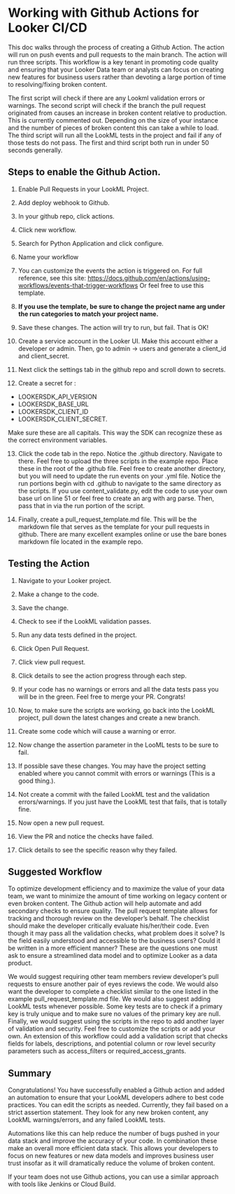 # Working with Github Actions for Looker CI/CD
This doc walks through the process of creating a Github Action. The action will run on push events and pull requests to the main branch. The action will run three scripts. This workflow is a key tenant in promoting code quality and ensuring that your Looker Data team or analysts can focus on creating new features for business users rather than devoting a large portion of time to resolving/fixing broken content. 

The first script will check if there are any Lookml validation errors or warnings. 
The second script will check if the branch the pull request originated from causes an increase in broken content relative to production. This is currently commented out. Depending on the size of your instance and the number of pieces of broken content this can take a while to load. The third script will run all the LookML tests in the project and fail if any of those tests do not pass. 
The first and third script both run in under 50 seconds generally. 


## Steps to enable the Github Action. 

1. Enable Pull Requests in your LookML Project.
2. Add deploy webhook to Github.
3. In your github repo, click actions.



4. Click new workflow.
5. Search for Python Application and click configure. 
6. Name your workflow
7. You can customize the events the action is triggered on. For full reference, see this site:
https://docs.github.com/en/actions/using-workflows/events-that-trigger-workflows
Or feel free to use this template. 
8. **If you use the template, be sure to change the project name arg under the run categories to match your project name.**
9. Save these changes. The action will try to run, but fail. That is OK!
10. Create a service account in the Looker UI. Make this account either a developer or admin. Then, go to admin → users and generate a client_id and client_secret. 
11. Next click the settings tab in the github repo and scroll down to secrets. 

12. Create a secret for :
- LOOKERSDK_API_VERSION
- LOOKERSDK_BASE_URL
- LOOKERSDK_CLIENT_ID
- LOOKERSDK_CLIENT_SECRET. 

Make sure these are all capitals. This way the SDK can recognize these as the correct environment variables. 

13. Click the code tab in the repo. Notice the .github directory. Navigate to there. Feel free to upload the three scripts in the example repo. Place these in the root of the .github file. Feel free to create another directory, but you will need to update the run events on your .yml file. Notice the run portions begin with cd .github to navigate to the same directory as the scripts. 
If you use content_validate.py, edit the code to use your own base url on line 51 or feel free to create an arg with arg parse. Then, pass that in via the run portion of the script. 

14. Finally, create a pull_request_template.md file. This will be the markdown file that serves as the template for your pull requests in github. There are many excellent examples online or use the bare bones markdown file located in the example repo. 








## Testing the Action
1. Navigate to your Looker project.
2. Make a change to the code. 
3. Save the change. 
4. Check to see if the LookML validation passes. 
5. Run any data tests defined in the project.

6. Click Open Pull Request.
7. Click view pull request.

8. Click details to see the action progress through each step. 

9. If your code has no warnings or errors and all the data tests pass you will be in the green. Feel free to merge your PR. Congrats!
10. Now, to make sure the scripts are working, go back into the LookML project, pull down the latest changes and create a new branch. 
11. Create some code which will cause a warning or error. 
12. Now change the assertion parameter in the LooML tests to be sure to fail.
13. If possible save these changes. You may have the project setting enabled where you cannot commit with errors or warnings (This is a good thing.).

14. Not create a commit with the failed LookML test and the validation errors/warnings. If you just have the LookML test that fails, that is totally fine.
15. Now open a new pull request. 
16. View the PR and notice the checks have failed. 

17. Click details to see the specific reason why they failed. 

## Suggested Workflow
To optimize development efficiency and to maximize the value of your data team, we want to minimize the amount of time working on legacy content or even broken content. The Github action will help automate and add secondary checks to ensure quality. The pull request template allows for tracking and thorough review on the developer’s behalf. The checklist should make the developer critically evaluate his/her/their code. Even though it may pass all the validation checks, what problem does it solve? Is the field easily understood and accessible to the business users? Could it be written in a more efficient manner? These are the questions one must ask to ensure a streamlined data model and to optimize Looker as a data product. 

We would suggest requiring other team members review developer’s pull requests to ensure another pair of eyes reviews the code. We would also want the developer to complete a checklist similar to the one listed in the example pull_request_template.md file. We would also suggest adding LookML tests whenever possible. Some key tests are to check if a primary key is truly unique and to make sure no values of the primary key are null. Finally, we would suggest using the scripts in the repo to add another layer of validation and security. Feel free to customize the scripts or add your own. An extension of this workflow could add a validation script that checks fields for labels, descriptions, and potential column or row level security parameters such as access_filters or required_access_grants. 


## Summary
Congratulations! You have successfully enabled a Github action and added an automation to ensure that your LookML developers adhere to best code practices. You can edit the scripts as needed. Currently, they fail based on a strict assertion statement. They look for any new broken content, any LookML warnings/errors, and any failed LookML tests. 

Automations like this can help reduce the number of bugs pushed in your data stack and improve the accuracy of your code. In combination these make an overall more efficient data stack. This allows your developers to focus on new features or new data models and improves business user trust insofar as it will dramatically reduce the volume of broken content. 

If your team does not use Github actions, you can use a similar approach with tools like Jenkins or Cloud Build. 




